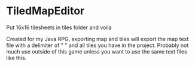 # TiledMapEditor
Put 16x16 tilesheets in tiles folder and voila

Created for my Java RPG, exporting map and tiles will export the map text file with a delimiter of " " and all tiles you have in the project.
Probably not much use outside of this game unless you want to use the same text files like this.
